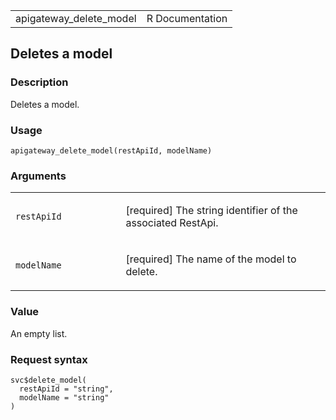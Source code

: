 <table style="width: 100%;">
<tbody>
<tr class="odd">
<td>apigateway_delete_model</td>
<td style="text-align: right;">R Documentation</td>
</tr>
</tbody>
</table>

## Deletes a model

### Description

Deletes a model.

### Usage

    apigateway_delete_model(restApiId, modelName)

### Arguments

<table>
<colgroup>
<col style="width: 35%" />
<col style="width: 65%" />
</colgroup>
<tbody>
<tr class="odd">
<td><code id="apigateway_delete_model_:_restApiId">restApiId</code></td>
<td><p>[required] The string identifier of the associated
RestApi.</p></td>
</tr>
<tr class="even">
<td><code id="apigateway_delete_model_:_modelName">modelName</code></td>
<td><p>[required] The name of the model to delete.</p></td>
</tr>
</tbody>
</table>

### Value

An empty list.

### Request syntax

    svc$delete_model(
      restApiId = "string",
      modelName = "string"
    )
